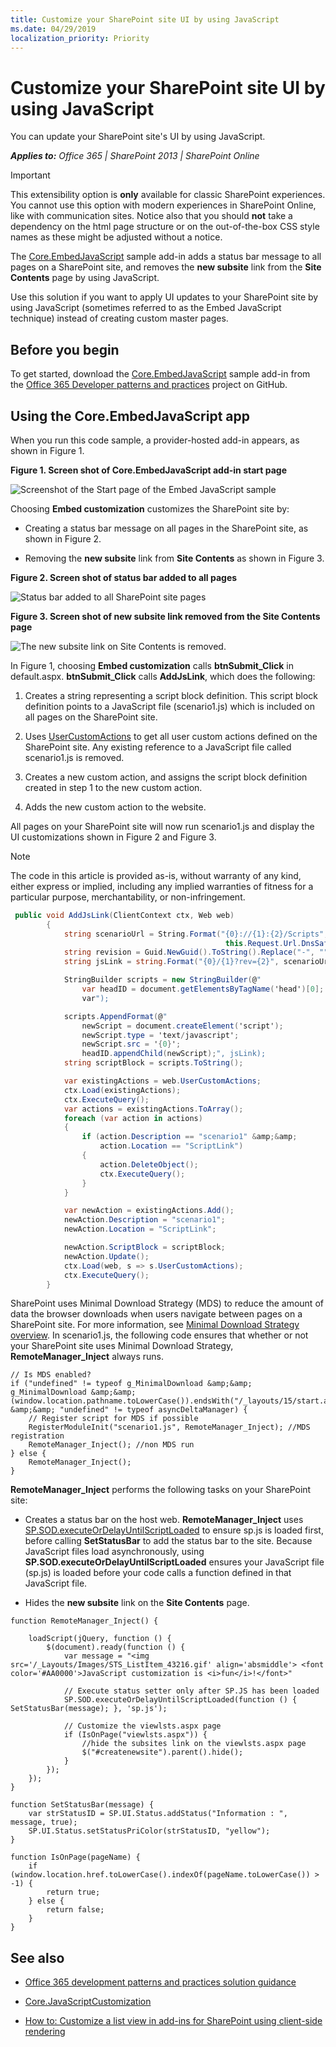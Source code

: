 ```yaml
---
title: Customize your SharePoint site UI by using JavaScript
ms.date: 04/29/2019
localization_priority: Priority
---
```

# Customize your SharePoint site UI by using JavaScript

You can update your SharePoint site's UI by using JavaScript.
    
_**Applies to:** Office 365 | SharePoint 2013 | SharePoint Online_

> [!IMPORTANT] 
> This extensibility option is **only** available for classic SharePoint experiences. You cannot use this option with modern experiences in SharePoint Online, like with communication sites. Notice also that you should **not** take a dependency on the html page structure or on the out-of-the-box CSS style names as these might be adjusted without a notice.
    
The [Core.EmbedJavaScript](https://github.com/SharePoint/PnP/tree/master/Samples/Core.EmbedJavaScript) sample add-in adds a status bar message to all pages on a SharePoint site, and removes the **new subsite** link from the **Site Contents** page by using JavaScript. 
    
Use this solution if you want to apply UI updates to your SharePoint site by using JavaScript (sometimes referred to as the Embed JavaScript technique) instead of creating custom master pages. 

## Before you begin
<a name="sectionSection0"> </a>

To get started, download the  [Core.EmbedJavaScript](https://github.com/SharePoint/PnP/tree/master/Samples/Core.EmbedJavaScript) sample add-in from the [Office 365 Developer patterns and practices](https://github.com/SharePoint/PnP/tree/dev) project on GitHub.

## Using the Core.EmbedJavaScript app
<a name="sectionSection1"> </a>

When you run this code sample, a provider-hosted add-in appears, as shown in Figure 1. 

**Figure 1. Screen shot of Core.EmbedJavaScript add-in start page**

![Screenshot of the Start page of the Embed JavaScript sample](media/bdbf1df9-5027-4c6c-8ae9-152747fbbc1c.png)

Choosing  **Embed customization** customizes the SharePoint site by:

- Creating a status bar message on all pages in the SharePoint site, as shown in Figure 2.
    
- Removing the  **new subsite** link from **Site Contents** as shown in Figure 3.

**Figure 2. Screen shot of status bar added to all pages**

![Status bar added to all SharePoint site pages](media/ccae4093-4640-4339-a5f2-1df66c117cdc.png)

**Figure 3. Screen shot of new subsite link removed from the Site Contents page**

![The new subsite link on Site Contents is removed.](media/0631ce39-76e8-446a-b628-f41c2a066e4c.png)

In Figure 1, choosing  **Embed customization** calls **btnSubmit_Click** in default.aspx. **btnSubmit_Click** calls **AddJsLink**, which does the following:

1. Creates a string representing a script block definition. This script block definition points to a JavaScript file (scenario1.js) which is included on all pages on the SharePoint site. 
    
2. Uses  [UserCustomActions](https://msdn.microsoft.com/library/office/microsoft.sharepoint.spweb.usercustomactions%28v=office.15%29.aspx) to get all user custom actions defined on the SharePoint site. Any existing reference to a JavaScript file called scenario1.js is removed.
    
3.  Creates a new custom action, and assigns the script block definition created in step 1 to the new custom action.
    
4. Adds the new custom action to the website.
    
All pages on your SharePoint site will now run scenario1.js and display the UI customizations shown in Figure 2 and Figure 3.
    
> [!NOTE] 
> The code in this article is provided as-is, without warranty of any kind, either express or implied, including any implied warranties of fitness for a particular purpose, merchantability, or non-infringement.

```csharp
 public void AddJsLink(ClientContext ctx, Web web)
        {
            string scenarioUrl = String.Format("{0}://{1}:{2}/Scripts", this.Request.Url.Scheme, 
                                                this.Request.Url.DnsSafeHost, this.Request.Url.Port);
            string revision = Guid.NewGuid().ToString().Replace("-", "");
            string jsLink = string.Format("{0}/{1}?rev={2}", scenarioUrl, "scenario1.js", revision);

            StringBuilder scripts = new StringBuilder(@"
                var headID = document.getElementsByTagName('head')[0]; 
                var");

            scripts.AppendFormat(@"
                newScript = document.createElement('script');
                newScript.type = 'text/javascript';
                newScript.src = '{0}';
                headID.appendChild(newScript);", jsLink);
            string scriptBlock = scripts.ToString();

            var existingActions = web.UserCustomActions;
            ctx.Load(existingActions);
            ctx.ExecuteQuery();
            var actions = existingActions.ToArray();
            foreach (var action in actions)
            {
                if (action.Description == "scenario1" &amp;&amp;
                    action.Location == "ScriptLink")
                {
                    action.DeleteObject();
                    ctx.ExecuteQuery();
                }
            }

            var newAction = existingActions.Add();
            newAction.Description = "scenario1";
            newAction.Location = "ScriptLink";

            newAction.ScriptBlock = scriptBlock;
            newAction.Update();
            ctx.Load(web, s => s.UserCustomActions);
            ctx.ExecuteQuery();
        }
```

SharePoint uses Minimal Download Strategy (MDS) to reduce the amount of data the browser downloads when users navigate between pages on a SharePoint site. For more information, see  [Minimal Download Strategy overview](https://msdn.microsoft.com/library/office/dn456544%28v=office.15%29.aspx). In scenario1.js, the following code ensures that whether or not your SharePoint site uses Minimal Download Strategy,  **RemoteManager_Inject** always runs.

```
// Is MDS enabled?
if ("undefined" != typeof g_MinimalDownload &amp;&amp; g_MinimalDownload &amp;&amp; (window.location.pathname.toLowerCase()).endsWith("/_layouts/15/start.aspx") &amp;&amp; "undefined" != typeof asyncDeltaManager) {
    // Register script for MDS if possible
    RegisterModuleInit("scenario1.js", RemoteManager_Inject); //MDS registration
    RemoteManager_Inject(); //non MDS run
} else {
    RemoteManager_Inject();
}
```

**RemoteManager_Inject** performs the following tasks on your SharePoint site:

- Creates a status bar on the host web.  **RemoteManager_Inject** uses [SP.SOD.executeOrDelayUntilScriptLoaded](https://msdn.microsoft.com/library/office/ff411788%28v=office.14%29.aspx) to ensure sp.js is loaded first, before calling **SetStatusBar** to add the status bar to the site. Because JavaScript files load asynchronously, using **SP.SOD.executeOrDelayUntilScriptLoaded** ensures your JavaScript file (sp.js) is loaded before your code calls a function defined in that JavaScript file.
    
- Hides the  **new subsite** link on the **Site Contents** page.

```
function RemoteManager_Inject() {

    loadScript(jQuery, function () {
        $(document).ready(function () {
            var message = "<img src='/_Layouts/Images/STS_ListItem_43216.gif' align='absmiddle'> <font color='#AA0000'>JavaScript customization is <i>fun</i>!</font>"

            // Execute status setter only after SP.JS has been loaded
            SP.SOD.executeOrDelayUntilScriptLoaded(function () { SetStatusBar(message); }, 'sp.js');

            // Customize the viewlsts.aspx page
            if (IsOnPage("viewlsts.aspx")) {
                //hide the subsites link on the viewlsts.aspx page
                $("#createnewsite").parent().hide();
            }
        });
    });
}

function SetStatusBar(message) {
    var strStatusID = SP.UI.Status.addStatus("Information : ", message, true);
    SP.UI.Status.setStatusPriColor(strStatusID, "yellow");
}

function IsOnPage(pageName) {
    if (window.location.href.toLowerCase().indexOf(pageName.toLowerCase()) > -1) {
        return true;
    } else {
        return false;
    }
}

```

## See also
<a name="bk_addresources"> </a>

-  [Office 365 development patterns and practices solution guidance](Office-365-development-patterns-and-practices-solution-guidance.md)
    
-  [Core.JavaScriptCustomization](https://github.com/SharePoint/PnP/tree/master/Samples/Core.JavaScriptCustomization)
    
-  [How to: Customize a list view in add-ins for SharePoint using client-side rendering](https://msdn.microsoft.com/library/8d5cabb2-70d0-46a0-bfe0-9e21f8d67d86.aspx)
